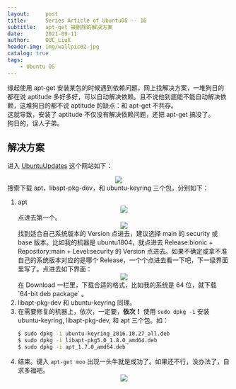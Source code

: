 ```yaml
---
layout:     post
title:      Series Article of UbuntuOS -- 16       
subtitle:   apt-get 被删除的解决方案                     
date:       2021-09-11
author:     OUC_LiuX
header-img: img/wallpic02.jpg
catalog: true
tags:
    - Ubuntu OS
---
```


缘起使用 apt-get 安装某包的时候遇到依赖问题，网上找解决方案，一堆狗日的都在说 aptitude 多好多好，可以自动解决依赖。且不说他到底能不能自动解决依赖，这堆狗日的都不说 aptitude 的缺点：和 apt-get 不共存。     
这就导致，安装了 aptitude 不仅没有解决依赖问题，还把 apt-get 搞没了。      
狗日的，误人子弟。       

## 解决方案     

进入 [UbuntuUpdates](https://www.ubuntuupdates.org/) 这个网站如下：    
<div align=center><img src="https://raw.githubusercontent.com/OUCliuxiang/OUCliuxiang.github.io/master/img/ubuntuSeries/ubuntu003.png"></div>     
搜索下载 apt，libapt-pkg-dev，和 ubuntu-keyring 三个包，分别如下：      

1. apt     
   <div align=center><img src="https://raw.githubusercontent.com/OUCliuxiang/OUCliuxiang.github.io/master/img/ubuntuSeries/ubuntu004.png"></div>      
   点进去第一个。
   <div align=center><img src="https://raw.githubusercontent.com/OUCliuxiang/OUCliuxiang.github.io/master/img/ubuntuSeries/ubuntu005.png"></div>       
   找到适合自己系统版本的 Version 点进去，建议选择 main 的 security 或 base 版本。比如我的机器是 ubuntu1804，就点进去 Release:bionic + Repository:main + Level:security 的 Version 点进去。如果不确定或拿不准自己的系统版本对应的是哪个 Release，一个个点进去看一下吧，下一级界面里写了。点进去如下界面：      
   <div align=center><img src="https://raw.githubusercontent.com/OUCliuxiang/OUCliuxiang.github.io/master/img/ubuntuSeries/ubuntu006.png"></div>       
   在 Download 一栏里，下载合适的格式，比如我的系统是 64 位，就下载 `64-bit deb package` 。     
2. libapt-pkg-dev 和 ubuntu-keyring 同理。       
3. 在需要修复的机器上，依次，一定要，**依次！** 使用 `sudo dpkg -i` 安装 ubuntu-keyring, libapt-pkg-dev, 和 apt 三个包。如：    
   ```bash     
   $ sudo dpkg -i ubuntu-keyring_2016.10.27_all.deb
   $ sudo dpkg -i libapt-pkg5.0_1.8.0_amd64.deb
   $ sudo dpkg -i apt_1.7.0_amd64.deb
   ```      
4. 结束。键入 `apt-get moo` 出现一头牛就是成功了。如果还不行，没办法了，自求多福吧。      
   <div align=center><img src="https://raw.githubusercontent.com/OUCliuxiang/OUCliuxiang.github.io/master/img/ubuntuSeries/ubuntu007.png"></div>       
   

